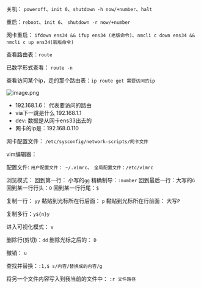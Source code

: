 
关机： `poweroff`、`init 0`、`shutdown -h now/+number`、`halt`

重启：`reboot`、`init 6`、 `shutdown -r now/+number`

网卡重启： `ifdown ens34 && ifup ens34 (老版命令)`、`nmcli c down ens34 && nmcli c up ens34(新版命令)` 

查看路由表：`route`

已数字形式查看： `route -n`

查看访问某个ip，走的那个路由表：`ip route get 需要访问的ip`

![image.png](https://picgo-1300696809.cos.ap-beijing.myqcloud.com/202509081339851.png)

- 192.168.1.6： 代表要访问的路由
- via下一跳是什么 192.168.1.1
- dev: 数据是从网卡ens33出去的
- 网卡的ip是：192.168.0.110

网卡配置文件： `/etc/sysconfig/network-scripts/网卡文件`


vim编辑器：

配置文件: `用户配置文件： ~/.vimrc`、 `全局配置文件：/etc/vimrc`

浏览模式：
回到第一行： 小写的`gg`
精确制导：`:number`
回到最后一行：大写的`G`
回到某一行行头：`0`
回到某一行行尾：`$`

复制一行： `yy`
黏贴到光标所在行后面： `p`
黏贴到光标所在行前面： 大写`P`

复制多行：`y${n}y`

进入可视化模式： `v`

删除行(剪切)：`dd`
删除光标之后的： `D`

撤销： `u`

查找并替换：`:1,$ s/内容/替换成的内容/g`

将另一个文件内容写入到我当前的文件中： `:r 文件路径`






